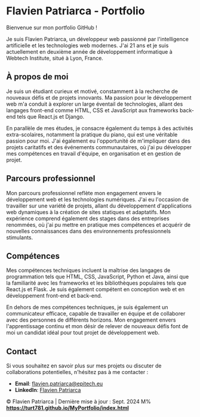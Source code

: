 # Flavien Patriarca - Portfolio

Bienvenue sur mon portfolio GitHub !

Je suis Flavien Patriarca, un développeur web passionné par l'intelligence artificielle et les technologies web modernes. J'ai 21 ans et je suis actuellement en deuxième année de développement informatique à Webtech Institute, situé à Lyon, France.

## À propos de moi

Je suis un étudiant curieux et motivé, constamment à la recherche de nouveaux défis et de projets innovants. Ma passion pour le développement web m'a conduit à explorer un large éventail de technologies, allant des langages front-end comme HTML, CSS et JavaScript aux frameworks back-end tels que React.js et Django.

En parallèle de mes études, je consacre également du temps à des activités extra-scolaires, notamment la pratique du piano, qui est une véritable passion pour moi. J'ai également eu l'opportunité de m'impliquer dans des projets caritatifs et des événements communautaires, où j'ai pu développer mes compétences en travail d'équipe, en organisation et en gestion de projet.

## Parcours professionnel

Mon parcours professionnel reflète mon engagement envers le développement web et les technologies numériques. J'ai eu l'occasion de travailler sur une variété de projets, allant du développement d'applications web dynamiques à la création de sites statiques et adaptatifs. Mon expérience comprend également des stages dans des entreprises renommées, où j'ai pu mettre en pratique mes compétences et acquérir de nouvelles connaissances dans des environnements professionnels stimulants.

## Compétences

Mes compétences techniques incluent la maîtrise des langages de programmation tels que HTML, CSS, JavaScript, Python et Java, ainsi que la familiarité avec les frameworks et les bibliothèques populaires tels que React.js et Flask. Je suis également compétent en conception web et en développement front-end et back-end.

En dehors de mes compétences techniques, je suis également un communicateur efficace, capable de travailler en équipe et de collaborer avec des personnes de différents horizons. Mon engagement envers l'apprentissage continu et mon désir de relever de nouveaux défis font de moi un candidat idéal pour tout projet de développement web.

## Contact

Si vous souhaitez en savoir plus sur mes projets ou discuter de collaborations potentielles, n'hésitez pas à me contacter :

- **Email**: flavien.patriarca@epitech.eu
- **LinkedIn**: [Flavien Patriarca](https://www.linkedin.com/in/flavien-patriarca/)


© Flavien Patriarca | Dernière mise à jour : Sept. 2024
M%
__https://turt781.github.io/MyPortfolio/index.html__
